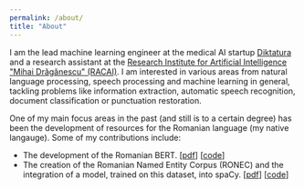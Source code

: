 ```yaml
---
permalink: /about/
title: "About"
---
```


I am the lead machine learning engineer at the medical AI startup [Diktatura](https://diktatura.com/) and a research 
assistant at the [Research Institute for Artificial Intelligence "Mihai Drăgănescu" (RACAI)](https://www.racai.ro/en/). I am
interested in various areas from natural language processing, speech processing and machine learning in general, tackling
problems like information extraction, automatic speech recognition, document classification or punctuation restoration. 

One of my main focus areas in the past (and still is to a certain degree) has been the development of resources for the Romanian 
language (my native langauge). Some of my contributions include:
- The development of the Romanian BERT. \[[pdf](https://aclanthology.org/2020.findings-emnlp.387/)\] \[[code](https://github.com/dumitrescustefan/Romanian-Transformers)\]
- The creation of the Romanian Named Entity Corpus (RONEC) and the integration of a model, trained on this dataset, into spaCy. \[[pdf](https://aclanthology.org/2020.lrec-1.546/)\] \[[code](https://github.com/dumitrescustefan/ronec)\]